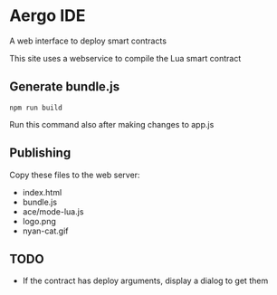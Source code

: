# Aergo IDE

A web interface to deploy smart contracts

This site uses a webservice to compile the Lua smart contract


## Generate bundle.js

```
npm run build
```

Run this command also after making changes to app.js


## Publishing

Copy these files to the web server:

* index.html
* bundle.js
* ace/mode-lua.js
* logo.png
* nyan-cat.gif


## TODO

* If the contract has deploy arguments, display a dialog to get them
